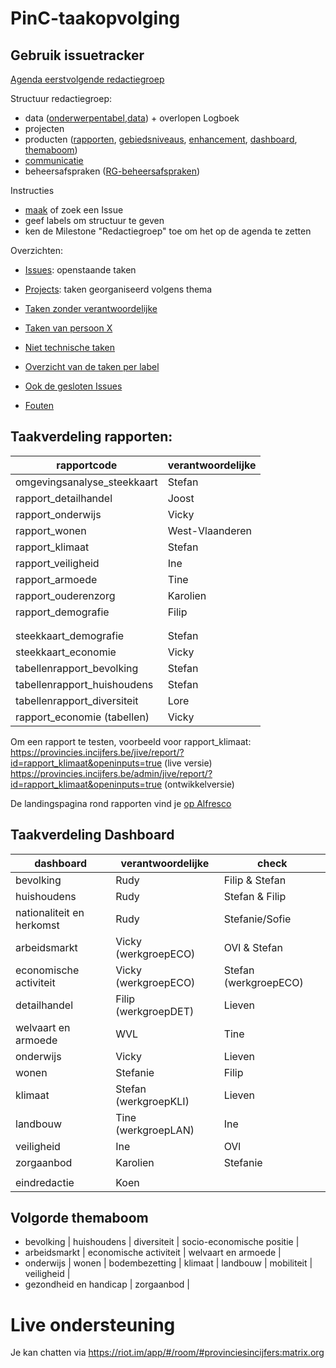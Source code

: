 # PinC-taakopvolging

## Gebruik issuetracker

[Agenda eerstvolgende redactiegroep](https://github.com/provinciesincijfers/PinC-taakopvolging/milestone/2)

Structuur redactiegroep:
- data ([onderwerpentabel](https://github.com/provinciesincijfers/PinC-taakopvolging/labels/onderwerpentabel),[data](https://github.com/provinciesincijfers/PinC-taakopvolging/labels/data)) + overlopen Logboek
- projecten 
- producten ([rapporten](https://github.com/provinciesincijfers/PinC-taakopvolging/labels/Rapporten), [gebiedsniveaus](https://github.com/provinciesincijfers/PinC-taakopvolging/labels/gebiedsniveaus), [enhancement](https://github.com/provinciesincijfers/PinC-taakopvolging/labels/enhancement), [dashboard](https://github.com/provinciesincijfers/PinC-taakopvolging/labels/dashboard), [themaboom](https://github.com/provinciesincijfers/PinC-taakopvolging/labels/themaboom))
- [communicatie](https://github.com/provinciesincijfers/PinC-taakopvolging/labels/communicatie)
- beheersafspraken ([RG-beheersafspraken](https://github.com/provinciesincijfers/PinC-taakopvolging/labels/RG-beheersafspraken))

Instructies
- [maak](https://github.com/provinciesincijfers/PinC-taakopvolging/issues/new) of zoek een Issue
- geef labels om structuur te geven
- ken de Milestone "Redactiegroep" toe om het op de agenda te zetten



Overzichten:
- [Issues](https://github.com/provinciesincijfers/PinC-taakopvolging/issues): openstaande taken
- [Projects](https://github.com/provinciesincijfers/PinC-taakopvolging/projects): taken georganiseerd volgens thema

- [Taken zonder verantwoordelijke](https://github.com/provinciesincijfers/PinC-taakopvolging/issues?utf8=%E2%9C%93&q=is%3Aopen+no%3Aassignee)
- [Taken van persoon X](https://github.com/provinciesincijfers/PinC-taakopvolging/issues?q=assignee%3Ajoostschouppe+is%3Aopen)
- [Niet technische taken](https://github.com/provinciesincijfers/PinC-taakopvolging/labels/niet-technisch)
- [Overzicht van de taken per label](https://github.com/provinciesincijfers/PinC-taakopvolging/labels)
- [Ook de gesloten Issues](https://github.com/provinciesincijfers/PinC-taakopvolging/issues?utf8=%E2%9C%93&q=is%3Aissue)
- [Fouten](https://github.com/provinciesincijfers/PinC-taakopvolging/issues?q=is%3Aissue+is%3Aopen+label%3Abug)



## Taakverdeling rapporten:

| rapportcode   | verantwoordelijke  |
|---|---|
|omgevingsanalyse_steekkaart | Stefan |
|rapport_detailhandel | Joost |
|rapport_onderwijs | Vicky |
|rapport_wonen | West-Vlaanderen |
|rapport_klimaat  | Stefan |
|rapport_veiligheid | Ine |
|rapport_armoede | Tine |
|rapport_ouderenzorg | Karolien |
|rapport_demografie | Filip |
|||
|||
|steekkaart_demografie | Stefan |
|steekkaart_economie | Vicky |
|tabellenrapport_bevolking | Stefan |
|tabellenrapport_huishoudens | Stefan |
|tabellenrapport_diversiteit | Lore |
|rapport_economie (tabellen) | Vicky |

Om een rapport te testen, voorbeeld voor rapport_klimaat:  
https://provincies.incijfers.be/jive/report/?id=rapport_klimaat&openinputs=true (live versie)  
https://provincies.incijfers.be/admin/jive/report/?id=rapport_klimaat&openinputs=true (ontwikkelversie)  

De landingspagina rond rapporten vind je [op Alfresco](https://share.vlaamsbrabant.be/share/page/site/socialeplanning/document-details?nodeRef=workspace://SpacesStore/44a23bf7-0262-41b1-bb4d-757cc38ace63)

## Taakverdeling Dashboard

| dashboard   | verantwoordelijke  |  check  |
|---|---|---|
|bevolking | Rudy | Filip & Stefan |
|huishoudens | Rudy | Stefan & Filip |
|nationaliteit en herkomst | Rudy | Stefanie/Sofie |
|arbeidsmarkt | Vicky (werkgroepECO) | OVl & Stefan |
|economische activiteit  | Vicky (werkgroepECO) | Stefan (werkgroepECO) |
|detailhandel | Filip (werkgroepDET) | Lieven |
|welvaart en armoede | WVL | Tine |
|onderwijs | Vicky | Lieven |
|wonen | Stefanie | Filip |
|klimaat | Stefan (werkgroepKLI) | Lieven |
|landbouw | Tine (werkgroepLAN) | Ine |
|veiligheid | Ine | OVl |
|zorgaanbod | Karolien | Stefanie |
|   |   |   |
|eindredactie | Koen |   |


## Volgorde themaboom
- bevolking | huishoudens | diversiteit | socio-economische positie |
- arbeidsmarkt | economische activiteit | welvaart en armoede |
- onderwijs | wonen | bodembezetting | klimaat | landbouw | mobiliteit | veiligheid | 
- gezondheid en handicap | zorgaanbod |


# Live ondersteuning

Je kan chatten via https://riot.im/app/#/room/#provinciesincijfers:matrix.org
